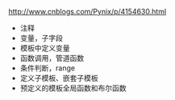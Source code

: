 
http://www.cnblogs.com/Pynix/p/4154630.html

* 注释
* 变量，子字段
* 模板中定义变量
* 函数调用，管道函数
* 条件判断，range
* 定义子模板、嵌套子模板
* 预定义的模板全局函数和布尔函数
